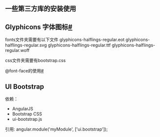 ## 一些第三方库的安装使用


## Glyphicons 字体图标[#](http://www.runoob.com/bootstrap/bootstrap-glyphicons.html)

fonts文件夹需要有以下文件
glyphicons-halflings-regular.eot
glyphicons-halflings-regular.svg
glyphicons-halflings-regular.ttf
glyphicons-halflings-regular.woff

css文件夹需要有bootstrap.css

@font-face的使用[#](http://www.w3cplus.com/content/css3-font-face)


## UI Bootstrap

依赖：

+ AngularJS
+ Bootstrap CSS
+ ui-bootstrap.js

引用:
    angular.module('myModule', ['ui.bootstrap']);